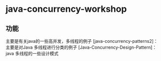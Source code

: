 # java-concurrency-workshop


## 功能

主要是有关java的一些高并发，多线程的例子
[java-concurrency-patterns2]：主要是对Java 多线程进行分类的例子
[Java-Concurrency-Design-Pattern]：java 多线程的一些设计模式

